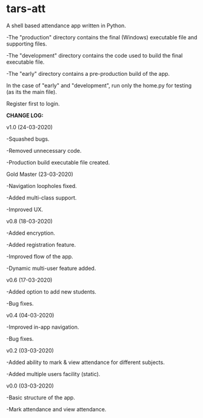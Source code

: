 # tars-att
A shell based attendance app written in Python.

-The "production" directory contains the final (Windows) executable file and supporting files.

-The "development" directory contains the code used to build the final executable file.

-The "early" directory contains a pre-production build of the app.

In the case of "early" and "development", run only the home.py for testing (as its the main file).

Register first to login. 

<strong>CHANGE LOG:</strong>

v1.0 (24-03-2020)

-Squashed bugs.

-Removed unnecessary code.

-Production build executable file created.

Gold Master (23-03-2020)

-Navigation loopholes fixed.

-Added multi-class support.

-Improved UX.

v0.8 (18-03-2020)

-Added encryption.

-Added registration feature.

-Improved flow of the app.

-Dynamic multi-user feature added. 



v0.6 (17-03-2020)

-Added option to add new students.

-Bug fixes.


v0.4 (04-03-2020)

-Improved in-app navigation.

-Bug fixes.


v0.2 (03-03-2020)

-Added ability to mark & view attendance for different subjects.

-Added multiple users facility (static).


v0.0 (03-03-2020)

-Basic structure of the app.

-Mark attendance and view attendance.
